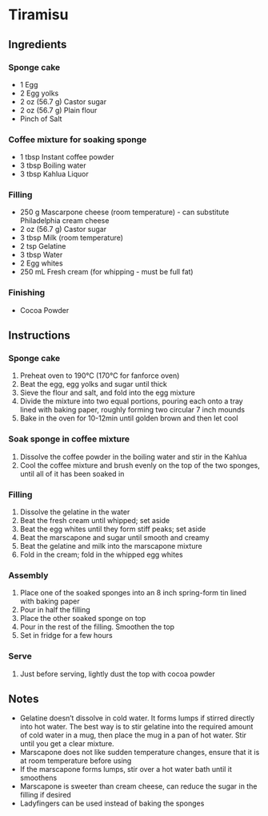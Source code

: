 # Tiramisu

## Ingredients

### Sponge cake

- 1 Egg
- 2 Egg yolks
- 2 oz (56.7 g) Castor sugar
- 2 oz (56.7 g) Plain flour
- Pinch of Salt

### Coffee mixture for soaking sponge

- 1 tbsp Instant coffee powder
- 3 tbsp Boiling water
- 3 tbsp Kahlua Liquor

### Filling

- 250 g Mascarpone cheese (room temperature) - can substitute Philadelphia cream cheese
- 2 oz (56.7 g) Castor sugar
- 3 tbsp Milk (room temperature)
- 2 tsp Gelatine
- 3 tbsp Water
- 2 Egg whites
- 250 mL Fresh cream (for whipping - must be full fat)

### Finishing

- Cocoa Powder

## Instructions

### Sponge cake

1. Preheat oven to 190°C (170°C for fanforce oven)
2. Beat the egg, egg yolks and sugar until thick
3. Sieve the flour and salt, and fold into the egg mixture
4. Divide the mixture into two equal portions, pouring each onto a tray lined with baking paper, roughly forming two circular 7 inch mounds
5. Bake in the oven for 10-12min until golden brown and then let cool

### Soak sponge in coffee mixture

1. Dissolve the coffee powder in the boiling water and stir in the Kahlua
2. Cool the coffee mixture and brush evenly on the top of the two sponges, until all of it has been soaked in

### Filling

1. Dissolve the gelatine in the water
2. Beat the fresh cream until whipped; set aside
3. Beat the egg whites until they form stiff peaks; set aside
4. Beat the marscapone and sugar until smooth and creamy
5. Beat the gelatine and milk into the marscapone mixture
6. Fold in the cream; fold in the whipped egg whites

### Assembly

1. Place one of the soaked sponges into an 8 inch spring-form tin lined with baking paper
2. Pour in half the filling
3. Place the other soaked sponge on top
4. Pour in the rest of the filling. Smoothen the top
5. Set in fridge for a few hours

### Serve

1. Just before serving, lightly dust the top with cocoa powder

## Notes

- Gelatine doesn’t dissolve in cold water. It forms lumps if stirred directly into hot water. The best way is to stir gelatine into the required amount of cold water in a mug, then place the mug in a pan of hot water. Stir until you get a clear mixture.
- Marscapone does not like sudden temperature changes, ensure that it is at room temperature before using
- If the marscapone forms lumps, stir over a hot water bath until it smoothens
- Marscapone is sweeter than cream cheese, can reduce the sugar in the filling if desired
- Ladyfingers can be used instead of baking the sponges
